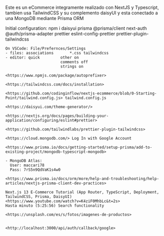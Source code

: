 Este es un eCommerce integramente realizado con NextJS y Typescript, tambien usa TailwindCSS y su complemento daisyUI y esta conectado a una MongoDB mediante Prisma ORM

Initial configuration:
    npm i daisyui prisma @prisma/client next-auth @auth/prisma-adapter prettier eslint-config-prettier prettier-plugin-tailwindcss

    On VSCode: File/Prefernces/Settings
    - files: associations       *.css tailwindcss
    - editor: quick         other on
                            comments off
                            strings on
    
    <https://www.npmjs.com/package/autoprefixer>

    <https://tailwindcss.com/docs/installation>

    <https://github.com/codinginflow/nextjs-ecommerce/blob/0-Starting-Point/tailwind.config.js> tailwind.config.js

    <https://daisyui.com/theme-generator/>

    <https://nextjs.org/docs/pages/building-your-application/configuring/eslint#prettier>

    <https://github.com/tailwindlabs/prettier-plugin-tailwindcss> 

    <https://cloud.mongodb.com/> Log In with Google Account
    
    <https://www.prisma.io/docs/getting-started/setup-prisma/add-to-existing-project/mongodb-typescript-mongodb>

    - MongoDB Atlas:
      User: maccari78
      Pass: 7rS5n9QdVaK1s4w0

    <https://www.prisma.io/docs/orm/more/help-and-troubleshooting/help-articles/nextjs-prisma-client-dev-practices>

    Next.js 13 E-Commerce Tutorial (App Router, TypeScript, Deployment, TailwindCSS, Prisma, DaisyUI)
    <https://www.youtube.com/watch?v=K4ziF0MhbLc&t=2s> 
    Hasta minuto (5:25:56) Search functionality

    <https://unsplash.com/es/s/fotos/imagenes-de-productos>


    <http://localhost:3000/api/auth/callback/google>